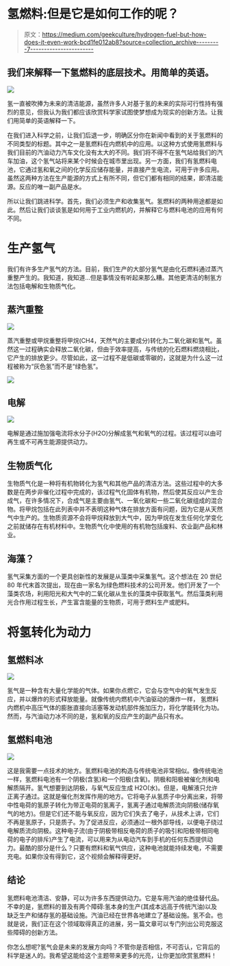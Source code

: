 # 氢燃料:但是它是如何工作的呢？

> 原文：<https://medium.com/geekculture/hydrogen-fuel-but-how-does-it-even-work-bcd1fe012ab8?source=collection_archive---------7----------------------->

## 我们来解释一下氢燃料的底层技术。用简单的英语。

![](img/a3f63b3903cb8a41671885cf83d36ae7.png)

氢一直被吹捧为未来的清洁能源，虽然许多人对基于氢的未来的实际可行性持有强烈的意见，但我认为我们都应该欣赏科学家试图使梦想成为现实的创新方法。让我们用简单的英语解释一下。

在我们进入科学之前，让我们后退一步，明确区分你在新闻中看到的关于氢燃料的不同类型的标题。其中之一是氢燃料在内燃机中的应用。以这种方式使用氢燃料与我们目前的汽油动力汽车文化没有太大的不同。我们将不得不在氢气站给我们的汽车加油，这个氢气站将来某个时候会在城市里出现。另一方面，我们有氢燃料电池，它通过氢和氧之间的化学反应储存能量，并直接产生电流，可用于许多应用。虽然这两种方法在生产能源的方式上有所不同，但它们都有相同的结果，即清洁能源。反应的唯一副产品是水。

所以让我们跳进科学。首先，我们必须生产和收集氢气。氢燃料的两种用途都是如此。然后让我们谈谈氢是如何用于工业内燃机的，并解释它与燃料电池的应用有何不同。

# 生产氢气

我们有许多生产氢气的方法。目前，我们生产的大部分氢气是由化石燃料通过蒸汽重整产生的。我知道，我知道…但是事情没有听起来那么糟。其他更清洁的制氢方法包括电解和生物质气化。

## 蒸汽重整

![](img/b3633c4d424d50b4eb208b77908be71e.png)

蒸汽重整或甲烷重整将甲烷(CH4，天然气的主要成分)转化为二氧化碳和氢气。虽然这一过程确实会释放二氧化碳，但由于效率提高，与传统的化石燃料燃烧相比，它产生的排放更少。尽管如此，这一过程不是低碳或零碳的，这就是为什么这一过程被称为“灰色氢”而不是“绿色氢”。

![](img/72d83ea5766d56718049b21abbe08952.png)

## 电解

![](img/afb777ca77ccd0c4075a960f0a1c7417.png)

电解是通过施加强电流将水分子(H2O)分解成氢气和氧气的过程。该过程可以由可再生或不可再生能源提供动力。

## 生物质气化

生物质气化是一种将有机物转化为氢气和其他产品的清洁方法。这些过程中的大多数是在两步非催化过程中完成的，该过程气化固体有机物，然后使其反应以产生合成气，在许多情况下，合成气是主要由氢气、一氧化碳和一些二氧化碳组成的混合物。将甲烷包括在此列表中并不表明这种气体在排放方面有问题，因为它是从天然气中生产的。生物质资源不会将甲烷释放到大气中，因为甲烷在发生任何化学变化之前就储存在有机材料中。生物质气化中使用的有机物包括废料、农业副产品和林业。

## 海藻？

氢气采集方面的一个更具创新性的发展是从藻类中采集氢气。这个想法在 20 世纪 80 年代末首次提出，现在由一家名为绿色燃料技术的公司开发。他们开发了一个藻类农场，利用阳光和大气中的二氧化碳从生长的藻类中获取氢气。然后藻类利用光合作用过程生长，产生富含能量的生物质，可用于燃料生产或肥料。

# 将氢转化为动力

## 氢燃料冰

![](img/3b04ed449217607b308ea87e8555014d.png)

氢气是一种含有大量化学能的气体。如果你点燃它，它会与空气中的氧气发生反应，并以爆炸的形式释放能量。就像传统内燃机中汽油驱动的爆炸一样，
氢燃料内燃机中高压气体的膨胀直接向活塞等发动机部件施加压力，将化学能转化为功。然而，与汽油动力冰不同的是，氢和氧的反应产生的副产品只有水。

## 氢燃料电池

![](img/d8e089259e99e929b9ec475ed2ef4f98.png)

这是我需要一点技术的地方。氢燃料电池的构造与传统电池非常相似。像传统电池一样，氢燃料电池有一个阴极(含氢)和一个阳极(含氧)。阴极和阳极被催化剂和电解质隔开。氢气想要到达阴极，与氧气反应生成 H2O(水)。但是，电解液只允许正离子通过。这就是催化剂发挥作用的地方。它将电子从氢质子中分离出来，将带中性电荷的氢原子转化为带正电荷的氢离子，氢离子通过电解质流向阴极(储存氧气的地方)。但是它们还不能与氧反应，因为它们失去了电子，从技术上讲，它们不再是氢原子，只是质子。为了促进反应，必须通过一根外部导线，以便电子绕过电解质流向阴极。这种电子流(由于阴极带相反电荷的质子的吸引和阳极带相同电荷的电子的排斥)产生了电流，可以用来为从电动汽车到手机的任何东西提供动力。最酷的部分是什么？只要有燃料和氧气供应，这种电池就能持续发电，不需要充电。如果你没有得到它，这个视频会解释得更好。

## 结论

氢燃料电池清洁、安静，可以为许多东西提供动力。它是车用汽油的绝佳替代品。不幸的是，氢燃料的普及有两个障碍:氢本身的生产(其成本远高于传统汽油)以及缺乏生产和储存氢的基础设施。汽油已经在世界各地建立了基础设施。氢不会。也就是说，我们正在这个领域取得真正的进展，另一篇文章可以专门列出公司克服这些障碍的创新方法。

你怎么想呢?氢气会是未来的发展方向吗？不管你是否相信，不可否认，它背后的科学是迷人的。我希望这能给这个主题带来更多的光亮，让你更加欣赏氢燃料！